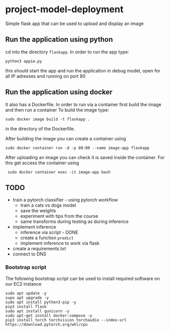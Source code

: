 # project-model-deployment

Simple flask app that can be used to upload and display an image

## Run the application using python

cd into the directory `flaskapp`. In order to run the app type:

`python3 appie.py`

this should start the app and run the application in debug model, open for all IP adresses and running on port 80

## Run the application using docker

It also has a Dockerfile. In order to run via a container first build the image and then run a container
To build the image type:

`sudo docker image build -t flaskapp .`

in the directory of the Dockerfile.

After building the image you can create a container using

`sudo docker container run -d -p 80:80 --name image-app flaskapp`

After uploading an image you can check it is saved inside the container. For this get access the container using

` sudo docker container exec -it image-app bash`

## TODO
- train a pytorch classifier - using pytorch workflow
  - train a cats vs dogs model
  - save the weights
  - experiment with tips from the course
  - same transforms during testing as during inference
- implement inference
  - inference via script - DONE
  - create a function `predict`
  - implement inference to work via flask
- create a requirements.txt
- connect to DNS

### Bootstrap script

The following bootstrap script can be used to install required software on our EC2 instance

```#!/bin/bash
sudo apt update -y
supo apt upgrade -y
sudo apt install python3-pip -y
pip3 install flask
sudo apt install gunicorn -y
sudo apt-get install docker-compose -y
pip3 install torch torchvision torchaudio --index-url https://download.pytorch.org/whl/cpu

